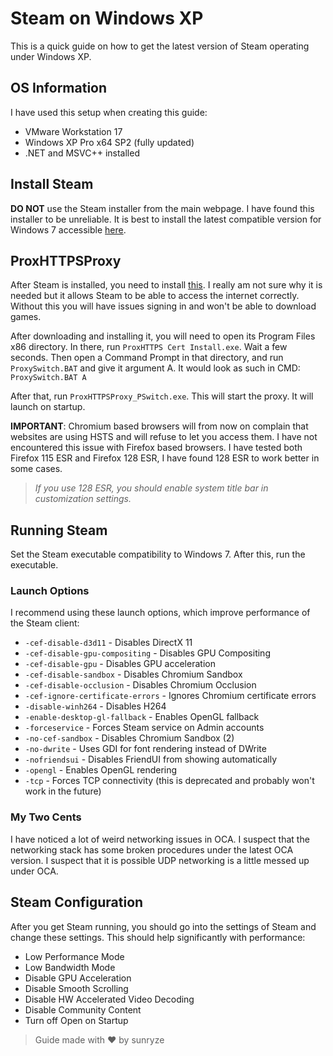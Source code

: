 # Steam on Windows XP
This is a quick guide on how to get the latest version of Steam operating under Windows XP.

## OS Information
I have used this setup when creating this guide:
- VMware Workstation 17
- Windows XP Pro x64 SP2 (fully updated)
- .NET and MSVC++ installed

## Install Steam
**DO NOT** use the Steam installer from the main webpage. I have found this installer to be unreliable. It is best to install the latest compatible version for Windows 7 accessible [here](https://archive.org/details/steam_12-31-2023).

## ProxHTTPSProxy
After Steam is installed, you need to install [this](https://storage.levelleap.com/nina/clients/msnp/tools/ProxHTTPSProxy_Setup.exe). I really am not sure why it is needed but it allows Steam to be able to access the internet correctly. Without this you will have issues signing in and won't be able to download games.

After downloading and installing it, you will need to open its Program Files x86 directory. In there, run ``ProxHTTPS Cert Install.exe``. Wait a few seconds. Then open a Command Prompt in that directory, and run ``ProxySwitch.BAT`` and give it argument A. It would look as such in CMD:
``ProxySwitch.BAT A``

After that, run ``ProxHTTPSProxy_PSwitch.exe``. This will start the proxy. It will launch on startup.

**IMPORTANT**:
Chromium based browsers will from now on complain that websites are using HSTS and will refuse to let you access them. I have not encountered this issue with Firefox based browsers. I have tested both Firefox 115 ESR and Firefox 128 ESR, I have found 128 ESR to work better in some cases.
> *If you use 128 ESR, you should enable system title bar in customization settings.*

## Running Steam
Set the Steam executable compatibility to Windows 7. After this, run the executable.

### Launch Options
I recommend using these launch options, which improve performance of the Steam client:

- ``-cef-disable-d3d11`` - Disables DirectX 11
- ``-cef-disable-gpu-compositing`` - Disables GPU Compositing
- ``-cef-disable-gpu`` - Disables GPU acceleration
- ``-cef-disable-sandbox`` - Disables Chromium Sandbox
- ``-cef-disable-occlusion`` - Disables Chromium Occlusion
- ``-cef-ignore-certificate-errors`` - Ignores Chromium certificate errors
- ``-disable-winh264`` - Disables H264
- ``-enable-desktop-gl-fallback`` - Enables OpenGL fallback
- ``-forceservice`` - Forces Steam service on Admin accounts
- ``-no-cef-sandbox`` - Disables Chromium Sandbox (2)
- ``-no-dwrite`` - Uses GDI for font rendering instead of DWrite
- ``-nofriendsui`` - Disables FriendUI from showing automatically
- ``-opengl`` - Enables OpenGL rendering
- ``-tcp`` - Forces TCP connectivity (this is deprecated and probably won't work in the future)

### My Two Cents
I have noticed a lot of weird networking issues in OCA. I suspect that the networking stack has some broken procedures under the latest OCA version. I suspect that it is possible UDP networking is a little messed up under OCA.

## Steam Configuration
After you get Steam running, you should go into the settings of Steam and change these settings. This should help significantly with performance:

- Low Performance Mode
- Low Bandwidth Mode
- Disable GPU Acceleration
- Disable Smooth Scrolling
- Disable HW Accelerated Video Decoding
- Disable Community Content
- Turn off Open on Startup


> Guide made with ❤️ by sunryze
